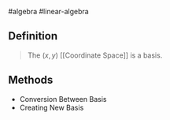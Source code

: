 #algebra 
#linear-algebra 
## Definition
> The $(x,y)$ [[Coordinate Space]] is a basis.

## Methods
- Conversion Between Basis
- Creating New Basis